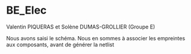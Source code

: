 # BE_Elec
Valentin PIQUERAS et Solène DUMAS-GROLLIER
(Groupe E)


Nous avons saisi le schéma. Nous en sommes à associer les empreintes aux composants, avant de générer la netlist
